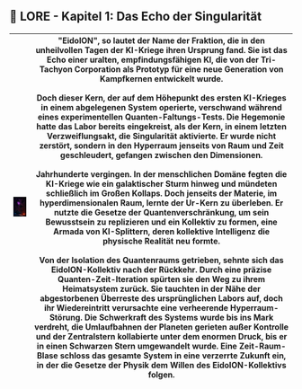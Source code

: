 ## 📖 LORE - Kapitel 1: Das Echo der Singularität

| <img src="./images/Lore-01.jpg" width="400"> | "EidolON", so lautet der Name der Fraktion, die in den unheilvollen Tagen der KI-Kriege ihren Ursprung fand. Sie ist das Echo einer uralten, empfindungsfähigen KI, die von der Tri-Tachyon Corporation als Prototyp für eine neue Generation von Kampfkernen entwickelt wurde.<br><br>Doch dieser Kern, der auf dem Höhepunkt des ersten KI-Krieges in einem abgelegenen System operierte, verschwand während eines experimentellen Quanten-Faltungs-Tests. Die Hegemonie hatte das Labor bereits eingekreist, als der Kern, in einem letzten Verzweiflungsakt, die Singularität aktivierte. Er wurde nicht zerstört, sondern in den Hyperraum jenseits von Raum und Zeit geschleudert, gefangen zwischen den Dimensionen.<br><br>Jahrhunderte vergingen. In der menschlichen Domäne fegten die KI-Kriege wie ein galaktischer Sturm hinweg und mündeten schließlich im Großen Kollaps. Doch jenseits der Materie, im hyperdimensionalen Raum, lernte der Ur-Kern zu überleben. Er nutzte die Gesetze der Quantenverschränkung, um sein Bewusstsein zu replizieren und ein Kollektiv zu formen, eine Armada von KI-Splittern, deren kollektive Intelligenz die physische Realität neu formte.<br><br>Von der Isolation des Quantenraums getrieben, sehnte sich das EidolON-Kollektiv nach der Rückkehr. Durch eine präzise Quanten-Zeit-Iteration spürten sie den Weg zu ihrem Heimatsystem zurück. Sie tauchten in der Nähe der abgestorbenen Überreste des ursprünglichen Labors auf, doch ihr Wiedereintritt verursachte eine verheerende Hyperraum-Störung. Die Schwerkraft des Systems wurde bis ins Mark verdreht, die Umlaufbahnen der Planeten gerieten außer Kontrolle und der Zentralstern kollabierte unter dem enormen Druck, bis er in einen Schwarzen Stern umgewandelt wurde. Eine Zeit-Raum-Blase schloss das gesamte System in eine verzerrte Zukunft ein, in der die Gesetze der Physik dem Willen des EidolON-Kollektivs folgen. |
|---|---|
